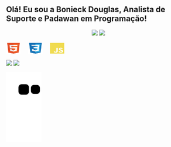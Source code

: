 ## Olá! Eu sou a Bonieck Douglas, Analista de Suporte e Padawan em Programação!
<div align="center">
  <a href="https://github.com/bonieck/"></a>
 
  <img height="180em" src="https://github-readme-stats.vercel.app/api?username=bonieck&theme=dracula&show_icons=true"/>
  
  <img height="180em" widht="456em" src="https://github-readme-stats.vercel.app/api/top-langs/?username=bonieck&layout=compact&langs_count=6&theme=dracula"/>
</div>

<div style="display: inline_block"><br>

  <img align="center" alt="HTML" height="30" width="40" src="https://raw.githubusercontent.com/devicons/devicon/master/icons/html5/html5-original.svg">
  &nbsp;&nbsp;&nbsp;
  <img align="center" alt="CSS" height="30" width="40" src="https://raw.githubusercontent.com/devicons/devicon/master/icons/css3/css3-original.svg">
   &nbsp;&nbsp;&nbsp;
  <img align="center" alt="Js" height="30" width="40" src="https://raw.githubusercontent.com/devicons/devicon/master/icons/javascript/javascript-plain.svg">
   &nbsp;&nbsp;&nbsp; 

  <!--
  <img align="center" alt="Ts" height="30" width="40" src="https://raw.githubusercontent.com/devicons/devicon/master/icons/typescript/typescript-plain.svg">

  <img align="center" alt="React" height="30" width="40" src="https://raw.githubusercontent.com/devicons/devicon/master/icons/react/react-original.svg">
  <img align="center" alt="Python" height="30" width="40" src="https://raw.githubusercontent.com/devicons/devicon/master/icons/python/python-original.svg">
  <img align="center" alt="Csharp" height="30" width="40" src="https://raw.githubusercontent.com/devicons/devicon/master/icons/csharp/csharp-original.svg">
  -->
  
</div>
  
  <br>
  <div>
     <a href="https://www.youtube.com/channel/UCT4V1oUwaZR--01-5Ek5vJQ" target="_blank"><img src="https://img.shields.io/badge/YouTube-FF0000?style=for-the-badge&logo=youtube&logoColor=white" target="_blank"></a>
  <!--  <a href="https://instagram.com/bonieck" target="_blank"><img src="https://img.shields.io/badge/-Instagram-%23E4405F?style=for-the-badge&logo=instagram&logoColor=white" target="_blank"></a>
 	<a href="https://www.twitch.tv/bonieck" target="_blank"><img src="https://img.shields.io/badge/Twitch-9146FF?style=for-the-badge&logo=twitch&logoColor=white" target="_blank"></a>
 <a href="https://discord.gg/bonieck" target="_blank"><img src="https://img.shields.io/badge/Discord-7289DA?style=for-the-badge&logo=discord&logoColor=white" target="_blank"></a> 
  <a href = "mailto:bonieck@gmail.com"><img src="https://img.shields.io/badge/-Gmail-%23333?style=for-the-badge&logo=gmail&logoColor=white" target="_blank"></a> -->
   <a href="https://www.linkedin.com/in/bonieck.douglas" target="_blank"><img src="https://img.shields.io/badge/-LinkedIn-%230077B5?style=for-the-badge&logo=linkedin&logoColor=white" target="_blank"></a> 


  ![Snake animation](https://github.com/rafaballerini/rafaballerini/blob/output/github-contribution-grid-snake.svg)
  
  </div>

<!--
- 👨‍💻 I’m currently working on Support Analyst.
- 🧑‍💻 I’m currently learning HTML5, CSS3 and JavaScript

- 👯 I’m looking to collaborate on ...
- 🤔 I’m looking for help with ...
- 💬 Ask me about ...
- 📫 How to reach me: ...
- 😄 Pronouns: ...
- ⚡ Fun fact: ...
-->
